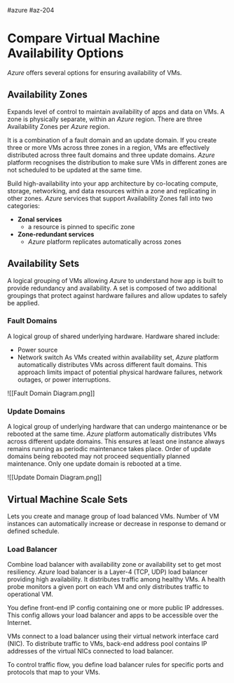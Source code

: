 #azure #az-204 

# Compare Virtual Machine Availability Options
*Azure* offers several options for ensuring availability of VMs.

## Availability Zones
Expands level of control to maintain availability of apps and data on VMs.
A zone is physically separate, within an *Azure* region.
There are three Availability Zones per *Azure* region.

It is a combination of a fault domain and an update domain.
If you create three or more VMs across three zones in a region, VMs are effectively distributed across three fault domains and three update domains.
*Azure* platform recognises the distribution to make sure VMs in different zones are not scheduled to be updated at the same time.

Build high-availability into your app architecture by co-locating compute, storage, networking, and data resources within a zone and replicating in other zones.
*Azure* services that support Availability Zones fall into two categories:
- **Zonal services**
	- a resource is pinned to specific zone
- **Zone-redundant services**
	- *Azure* platform replicates automatically across zones

## Availability Sets
A logical grouping of VMs allowing *Azure* to understand how app is built to provide redundancy and availability.
A set is composed of two additional groupings that protect against hardware failures and allow updates to safely be applied.

### Fault Domains
A logical group of shared underlying hardware.
Hardware shared include:
- Power source
- Network switch
As VMs created within availability set, *Azure* platform automatically distributes VMs across different fault domains.
This approach limits impact of potential physical hardware failures, network outages, or power interruptions.

![[Fault Domain Diagram.png]]

### Update Domains
A logical group of underlying hardware that can undergo maintenance or be rebooted at the same time.
*Azure* platform automatically distributes VMs across different update domains.
This ensures at least one instance always remains running as periodic maintenance takes place.
Order of update domains being rebooted may not proceed sequentially planned maintenance.
Only one update domain is rebooted at a time.

![[Update Domain Diagram.png]]

## Virtual Machine Scale Sets
Lets you create and manage group of load balanced VMs.
Number of VM instances can automatically increase or decrease in response to demand or defined schedule.

### Load Balancer
Combine load balancer with availability zone or availability set to get most resiliency.
*Azure* load balancer is a Layer-4 (TCP, UDP) load balancer providing high availability.
It distributes traffic among healthy VMs.
A health probe monitors a given port on each VM and only distributes traffic to operational VM.

You define front-end IP config containing one or more public IP addresses.
This config allows your load balancer and apps to be accessible over the Internet.

VMs connect to a load balancer using their virtual network interface card (NIC).
To distribute traffic to VMs, back-end address pool contains IP addresses of the virtual NICs connected to load balancer.

To control traffic flow, you define load balancer rules for specific ports and protocols that map to your VMs.